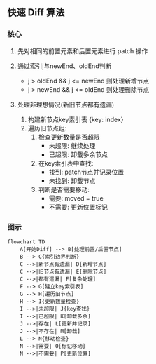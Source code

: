 ## 快速 Diff 算法

### 核心

1. 先对相同的前置元素和后置元素进行 patch 操作

2. 通过索引j与newEnd、oldEnd判断
   - j > oldEnd && j <= newEnd 则处理新增节点 
   - j > newEnd && j <= oldEnd 则处理删除节点

3. 处理非理想情况(新旧节点都有遗漏)
   1. 构建新节点key索引表 {key: index}
   2. 遍历旧节点组:
      1. 检查更新数量是否超限
         - 未超限: 继续处理
         - 已超限: 卸载多余节点
      2. 在key索引表中查找:
         - 找到: patch节点并记录位置
         - 未找到: 卸载节点
      3. 判断是否需要移动:
         - 需要: moved = true 
         - 不需要: 更新位置标记
  
### 图示


```mermaid
flowchart TD
    A[开始Diff] --> B[处理前置/后置节点]
    B --> C{索引边界判断}
    C -->|新节点有遗漏| D[新增节点]
    C -->|旧节点有遗漏| E[删除节点] 
    C -->|都有遗漏| F[复杂处理]
    F --> G[建立key索引表]
    G --> H[遍历旧节点]
    H --> I{更新数量检查}
    I -->|未超限| J{key查找}
    I -->|已超限| K[卸载多余]
    J -->|存在| L[更新并记录]
    J -->|不存在| M[卸载]
    L --> N{移动检查}
    N -->|需要| O[标记移动]
    N -->|不需要| P[更新位置]
```

